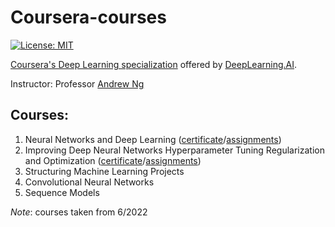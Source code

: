 # Coursera-courses

[![License: MIT](https://img.shields.io/badge/License-MIT-yellow.svg)](https://opensource.org/licenses/MIT)


<!-- Tham khao: https://github.com/quanghuy0497/Deep-Learning-Specialization -->

[Coursera's Deep Learning specialization](https://www.coursera.org/specializations/deep-learning) offered by [DeepLearning.AI](https://www.deeplearning.ai/).

Instructor: Professor [Andrew Ng](https://www.andrewng.org/)

## Courses:

1. Neural Networks and Deep Learning ([certificate](https://coursera.org/share/f18a16cb0d3c732c27c644d912f8e0a4)/[assignments](https://github.com/QuanHNguyen232/Coursera-courses/tree/main/Deep-Learning-Specialization/Neural-Networks-and-Deep-Learning))
2. Improving Deep Neural Networks Hyperparameter Tuning Regularization and Optimization ([certificate](https://coursera.org/share/4c059cb8ddf6735f70a2bb969c8dcb97)/[assignments](https://github.com/QuanHNguyen232/Coursera-courses/tree/main/Deep-Learning-Specialization/Improving-Deep-Neural-Networks-Hyperparameter-Tuning-Regularization-and-Optimization))
3. Structuring Machine Learning Projects
4. Convolutional Neural Networks
5. Sequence Models

*Note*: courses taken from 6/2022